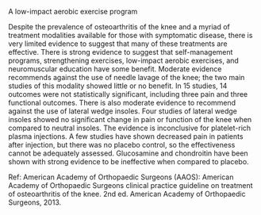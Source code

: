 A low-impact aerobic exercise program

Despite the prevalence of osteoarthritis of the knee and a myriad of treatment modalities available for those with symptomatic disease, there is very limited evidence to suggest that many of these treatments are effective. There is strong evidence to suggest that self-management programs, strengthening exercises, low-impact aerobic exercises, and neuromuscular education have some benefit. Moderate evidence recommends against the use of needle lavage of the knee; the two main studies of this modality showed little or no benefit. In 15 studies, 14 outcomes were not statistically significant, including three pain and three functional outcomes. There is also moderate evidence to recommend against the use of lateral wedge insoles. Four studies of lateral wedge insoles showed no significant change in pain or function of the knee when compared to neutral insoles. The evidence is inconclusive for platelet-rich plasma injections. A few studies have shown decreased pain in patients after injection, but there was no placebo control, so the effectiveness cannot be adequately assessed. Glucosamine and chondroitin have been shown with strong evidence to be ineffective when compared to placebo.

Ref: American Academy of Orthopaedic Surgeons (AAOS): American Academy of Orthopaedic Surgeons clinical practice guideline on treatment of osteoarthritis of the knee. 2nd ed. American Academy of Orthopaedic Surgeons, 2013.